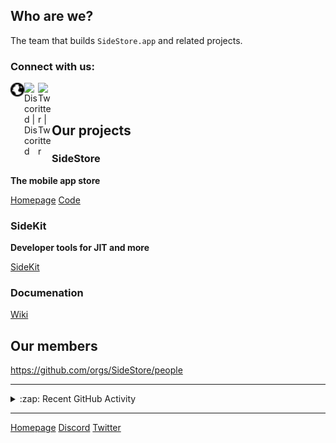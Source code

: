 <!-- 
Docs: How to use GitHub README and actions to auto-generate embedded content.
https://github.com/anuraghazra/github-readme-stats
https://www.youtube.com/watch?v=n6d4KHSKqGk
https://github.com/rahuldkjain/github-profile-readme-generator
 -->

## Who are we?

The team that builds `SideStore.app` and related projects.

### Connect with us:

<!--
[![Website](https://img.shields.io/website?label=sidestore.io&style=for-the-badge&url=https://sidestore.io)](https://sidestore.io)
[![Twitter Follow](https://img.shields.io/twitter/follow/sidestore_io?color=1DA1F2&logo=twitter&style=for-the-badge)](https://twitter.com/intent/follow?original_referer=https%3A%2F%2Fgithub.com%2Fsidestore&screen_name=sidestore)
[![GitHub Followers](https://img.shields.io/github/followers/sidestore?style=for-the-badge)]()
[![GitHub Sponsors](https://img.shields.io/github/sponsors/sidestore?style=for-the-badge
)]() 
-->

[<img align="left" alt="sidestore.io" width="22px" src="https://raw.githubusercontent.com/iconic/open-iconic/master/svg/globe.svg" />][website]
[<img align="left" alt="Discord | Discord" width="22px" src="https://cdn.jsdelivr.net/npm/simple-icons@v3/icons/discord.svg" />][discord]
[<img align="left" alt="Twitter | Twitter" width="22px" src="https://cdn.jsdelivr.net/npm/simple-icons@v3/icons/twitter.svg" />][twitter]

<br />
<br />

## Our projects

### SideStore

__The mobile app store__

[Homepage][website]
[Code][git.sidestore]

### SideKit

__Developer tools for JIT and more__

[SideKit][git.sidekit]

### Documenation

[Wiki][wiki]

## Our members

https://github.com/orgs/SideStore/people

---

<details>
  <summary>:zap: Recent GitHub Activity</summary>

<!--START_SECTION:activity-->
1. 🗣 Commented on [#344](https://github.com/SideStore/SideStore/issues/344) in [SideStore/SideStore](https://github.com/SideStore/SideStore)
2. 🗣 Commented on [#344](https://github.com/SideStore/SideStore/issues/344) in [SideStore/SideStore](https://github.com/SideStore/SideStore)
3. ❗️ Opened issue [#446](https://github.com/SideStore/SideStore/issues/446) in [SideStore/SideStore](https://github.com/SideStore/SideStore)
4. 🗣 Commented on [#344](https://github.com/SideStore/SideStore/issues/344) in [SideStore/SideStore](https://github.com/SideStore/SideStore)
5. 🗣 Commented on [#344](https://github.com/SideStore/SideStore/issues/344) in [SideStore/SideStore](https://github.com/SideStore/SideStore)
6. 🗣 Commented on [#344](https://github.com/SideStore/SideStore/issues/344) in [SideStore/SideStore](https://github.com/SideStore/SideStore)
7. 🗣 Commented on [#10](https://github.com/SideStore/SideServer-macOS/issues/10) in [SideStore/SideServer-macOS](https://github.com/SideStore/SideServer-macOS)
8. 🗣 Commented on [#10](https://github.com/SideStore/SideServer-macOS/issues/10) in [SideStore/SideServer-macOS](https://github.com/SideStore/SideServer-macOS)
9. ❗️ Opened issue [#10](https://github.com/SideStore/SideServer-macOS/issues/10) in [SideStore/SideServer-macOS](https://github.com/SideStore/SideServer-macOS)
10. 🗣 Commented on [#400](https://github.com/SideStore/SideStore/issues/400) in [SideStore/SideStore](https://github.com/SideStore/SideStore)
11. 🗣 Commented on [#445](https://github.com/SideStore/SideStore/issues/445) in [SideStore/SideStore](https://github.com/SideStore/SideStore)
12. ❗️ Closed issue [#445](https://github.com/SideStore/SideStore/issues/445) in [SideStore/SideStore](https://github.com/SideStore/SideStore)
13. ❗️ Opened issue [#445](https://github.com/SideStore/SideStore/issues/445) in [SideStore/SideStore](https://github.com/SideStore/SideStore)
14. 🗣 Commented on [#444](https://github.com/SideStore/SideStore/issues/444) in [SideStore/SideStore](https://github.com/SideStore/SideStore)
15. ❗️ Closed issue [#444](https://github.com/SideStore/SideStore/issues/444) in [SideStore/SideStore](https://github.com/SideStore/SideStore)
16. ❗️ Opened issue [#444](https://github.com/SideStore/SideStore/issues/444) in [SideStore/SideStore](https://github.com/SideStore/SideStore)
17. ❗️ Opened issue [#443](https://github.com/SideStore/SideStore/issues/443) in [SideStore/SideStore](https://github.com/SideStore/SideStore)
18. 🗣 Commented on [#442](https://github.com/SideStore/SideStore/issues/442) in [SideStore/SideStore](https://github.com/SideStore/SideStore)
19. ❗️ Closed issue [#442](https://github.com/SideStore/SideStore/issues/442) in [SideStore/SideStore](https://github.com/SideStore/SideStore)
20. 🗣 Commented on [#442](https://github.com/SideStore/SideStore/issues/442) in [SideStore/SideStore](https://github.com/SideStore/SideStore)
<!--END_SECTION:activity-->

</details>

---

[Homepage][patreon] [Discord][discord] [Twitter][twitter]

<!--
- [Patreon][patreon]
- [OpenCollective][opencollective]
- [YouTube][youtube]
-->

[website]: https://sidestore.io
[wiki]: https://wiki.sidestore.io
[twitter]: https://twitter.com/sidestore_io
[discord]: https://discord.gg/sidestore-949183273383395328
[youtube]: https://youtube.com/TODO
[patreon]: https://www.patreon.com/SideStore
[opencollective]: https://opencollective.com/TODO
[git.sidestore]: https://github.com/SideStore/SideStore/
[git.sidekit]: https://github.com/SideStore/SideKit

